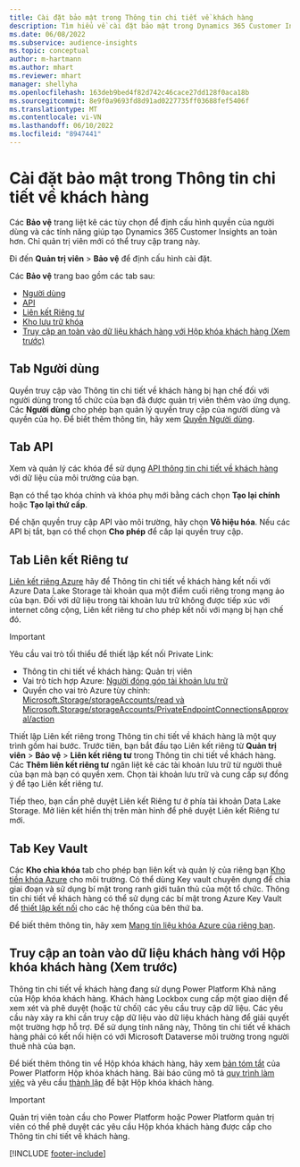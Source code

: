 ```yaml
---
title: Cài đặt bảo mật trong Thông tin chi tiết về khách hàng
description: Tìm hiểu về cài đặt bảo mật trong Dynamics 365 Customer Insights.
ms.date: 06/08/2022
ms.subservice: audience-insights
ms.topic: conceptual
author: m-hartmann
ms.author: mhart
ms.reviewer: mhart
manager: shellyha
ms.openlocfilehash: 163deb9bed4f82d742c46cace27dd128f0aca18b
ms.sourcegitcommit: 8e9f0a9693fd8d91ad0227735ff03688fef5406f
ms.translationtype: MT
ms.contentlocale: vi-VN
ms.lasthandoff: 06/10/2022
ms.locfileid: "8947441"
---
```

# <a name="security-settings-in-customer-insights"></a>Cài đặt bảo mật trong Thông tin chi tiết về khách hàng

Các **Bảo vệ** trang liệt kê các tùy chọn để định cấu hình quyền của người dùng và các tính năng giúp tạo Dynamics 365 Customer Insights an toàn hơn. Chỉ quản trị viên mới có thể truy cập trang này.

Đi đến **Quản trị viên** > **Bảo vệ** để định cấu hình cài đặt.

Các **Bảo vệ** trang bao gồm các tab sau:

- [Người dùng](#users-tab)
- [API](#apis-tab)
- [Liên kết Riêng tư](#private-links-tab)
- [Kho lưu trữ khóa](#key-vault-tab)
- [Truy cập an toàn vào dữ liệu khách hàng với Hộp khóa khách hàng (Xem trước)](#securely-access-customer-data-with-customer-lockbox-preview)

## <a name="users-tab"></a>Tab Người dùng

Quyền truy cập vào Thông tin chi tiết về khách hàng bị hạn chế đối với người dùng trong tổ chức của bạn đã được quản trị viên thêm vào ứng dụng. Các **Người dùng** cho phép bạn quản lý quyền truy cập của người dùng và quyền của họ. Để biết thêm thông tin, hãy xem [Quyền Người dùng](permissions.md).

## <a name="apis-tab"></a>Tab API

Xem và quản lý các khóa để sử dụng [API thông tin chi tiết về khách hàng](apis.md) với dữ liệu của môi trường của bạn.

Bạn có thể tạo khóa chính và khóa phụ mới bằng cách chọn **Tạo lại chính** hoặc **Tạo lại thứ cấp**. 

Để chặn quyền truy cập API vào môi trường, hãy chọn **Vô hiệu hóa**. Nếu các API bị tắt, bạn có thể chọn **Cho phép** để cấp lại quyền truy cập.

## <a name="private-links-tab"></a>Tab Liên kết Riêng tư

[Liên kết riêng Azure](/azure/private-link/private-link-overview) hãy để Thông tin chi tiết về khách hàng kết nối với Azure Data Lake Storage tài khoản qua một điểm cuối riêng trong mạng ảo của bạn. Đối với dữ liệu trong tài khoản lưu trữ không được tiếp xúc với internet công cộng, Liên kết riêng tư cho phép kết nối với mạng bị hạn chế đó.

> [!IMPORTANT]
> Yêu cầu vai trò tối thiểu để thiết lập kết nối Private Link:
>
> - Thông tin chi tiết về khách hàng: Quản trị viên
> - Vai trò tích hợp Azure: [Người đóng góp tài khoản lưu trữ](/azure/role-based-access-control/built-in-roles#storage-account-contributor)
> - Quyền cho vai trò Azure tùy chỉnh: [Microsoft.Storage/storageAccounts/read và Microsoft.Storage/storageAccounts/PrivateEndpointConnectionsApproval/action](/azure/role-based-access-control/resource-provider-operations#microsoftstorage)
>

Thiết lập Liên kết riêng trong Thông tin chi tiết về khách hàng là một quy trình gồm hai bước. Trước tiên, bạn bắt đầu tạo Liên kết riêng từ **Quản trị viên** > **Bảo vệ** > **Liên kết riêng tư** trong Thông tin chi tiết về khách hàng. Các **Thêm liên kết riêng tư** ngăn liệt kê các tài khoản lưu trữ từ người thuê của bạn mà bạn có quyền xem. Chọn tài khoản lưu trữ và cung cấp sự đồng ý để tạo Liên kết riêng tư.

Tiếp theo, bạn cần phê duyệt Liên kết Riêng tư ở phía tài khoản Data Lake Storage. Mở liên kết hiển thị trên màn hình để phê duyệt Liên kết Riêng tư mới.

## <a name="key-vault-tab"></a>Tab Key Vault

Các **Kho chìa khóa** tab cho phép bạn liên kết và quản lý của riêng bạn [Kho tiền khóa Azure](/azure/key-vault/general/basic-concepts) cho môi trường.
Có thể dùng Key vault chuyên dụng để chia giai đoạn và sử dụng bí mật trong ranh giới tuân thủ của một tổ chức. Thông tin chi tiết về khách hàng có thể sử dụng các bí mật trong Azure Key Vault để [thiết lập kết nối](connections.md) cho các hệ thống của bên thứ ba.

Để biết thêm thông tin, hãy xem [Mang tín liệu khóa Azure của riêng bạn](use-azure-key-vault.md).

## <a name="securely-access-customer-data-with-customer-lockbox-preview"></a>Truy cập an toàn vào dữ liệu khách hàng với Hộp khóa khách hàng (Xem trước)

Thông tin chi tiết về khách hàng đang sử dụng Power Platform Khả năng của Hộp khóa khách hàng. Khách hàng Lockbox cung cấp một giao diện để xem xét và phê duyệt (hoặc từ chối) các yêu cầu truy cập dữ liệu. Các yêu cầu này xảy ra khi cần truy cập dữ liệu vào dữ liệu khách hàng để giải quyết một trường hợp hỗ trợ. Để sử dụng tính năng này, Thông tin chi tiết về khách hàng phải có kết nối hiện có với Microsoft Dataverse môi trường trong người thuê nhà của bạn.

Để biết thêm thông tin về Hộp khóa khách hàng, hãy xem [bản tóm tắt](/power-platform/admin/about-lockbox#summary) của Power Platform Hộp khóa khách hàng. Bài báo cũng mô tả [quy trình làm việc](/power-platform/admin/about-lockbox#workflow) và yêu cầu [thành lập](/power-platform/admin/about-lockbox#enable-the-lockbox-policy) để bật Hộp khóa khách hàng.

> [!IMPORTANT]
> Quản trị viên toàn cầu cho Power Platform hoặc Power Platform quản trị viên có thể phê duyệt các yêu cầu Hộp khóa khách hàng được cấp cho Thông tin chi tiết về khách hàng.

[!INCLUDE [footer-include](includes/footer-banner.md)]
